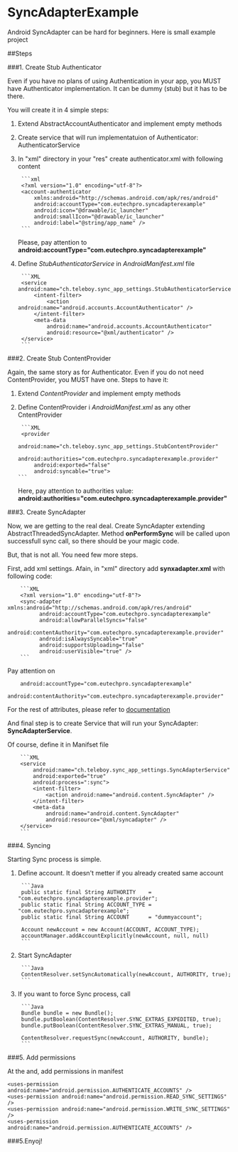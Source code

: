 # SyncAdapterExample
Android SyncAdapter can be hard for beginners. Here is small example project

##Steps

###1. Create Stub Authenticator

Even if you have no plans of using Authentication in your app, you MUST have Authenticator implementation.
It can be dummy (stub) but it has to be there.

You will create it in 4 simple steps:
    
1. Extend AbstractAccountAuthenticator and implement empty methods
2. Create service that will run implementatuion of Authenticator: AuthenticatorService
3. In "xml" directory in your "res" create authenticator.xml with following content

	
		```xml
		<?xml version="1.0" encoding="utf-8"?>
		<account-authenticator 
			xmlns:android="http://schemas.android.com/apk/res/android"
            android:accountType="com.eutechpro.syncadapterexample"
            android:icon="@drawable/ic_launcher"
            android:smallIcon="@drawable/ic_launcher"
            android:label="@string/app_name" />
		```
		
	Please, pay attention to **android:accountType="com.eutechpro.syncadapterexample"**



4. Define *StubAuthenticatorService* in *AndroidManifest.xml* file
   
   
   		```XML
   		<service android:name="ch.teleboy.sync_app_settings.StubAuthenticatorService">
            <intent-filter>
                <action android:name="android.accounts.AccountAuthenticator" />
            </intent-filter>
            <meta-data
                android:name="android.accounts.AccountAuthenticator"
                android:resource="@xml/authenticator" />
        </service>
        ```
   	


###2. Create Stub ContentProvider

Again, the same story as for Authenticator. Even if you do not need ContentProvider, you MUST have one.
Steps to have it:

1. Extend *ContentProvider* and implement empty methods
2. Define ContentProvider i *AndroidManifest.xml* as any other CntentProvider

		```XML
		<provider
            android:name="ch.teleboy.sync_app_settings.StubContentProvider"
            android:authorities="com.eutechpro.syncadapterexample.provider"
            android:exported="false"
            android:syncable="true">
       ```
       
	Here, pay attention to authorities value: 			
	**android:authorities="com.eutechpro.syncadapterexample.provider"**




###3. Create SyncAdapter

Now, we are getting to the real deal. Create SyncAdapter extending AbstractThreadedSyncAdapter.
Method **onPerformSync** will be called upon successfull sync call, so there should be your magic code.

But, that is not all. You need few more steps.

First, add xml settings. Afain, in "xml" directory add **synxadapter.xml** with following code:

		```XML
		<?xml version="1.0" encoding="utf-8"?>
		<sync-adapter xmlns:android="http://schemas.android.com/apk/res/android"
              android:accountType="com.eutechpro.syncadapterexample"
              android:allowParallelSyncs="false"
              android:contentAuthority="com.eutechpro.syncadapterexample.provider"
              android:isAlwaysSyncable="true"
              android:supportsUploading="false"
              android:userVisible="true" />
        ```


Pay attention on

		android:accountType="com.eutechpro.syncadapterexample"
		android:contentAuthority="com.eutechpro.syncadapterexample.provider"


For the rest of attributes, please refer to [documentation](https://developer.android.com/training/sync-adapters/creating-sync-adapter.html#CreateSyncAdapterMetadata)

And final step is to create Service that will run your SyncAdapter: **SyncAdapterService**.

Of course, define it in Manifset file

		```XML
		<service
            android:name="ch.teleboy.sync_app_settings.SyncAdapterService"
            android:exported="true"
            android:process=":sync">
            <intent-filter>
                <action android:name="android.content.SyncAdapter" />
            </intent-filter>
            <meta-data
                android:name="android.content.SyncAdapter"
                android:resource="@xml/syncadapter" />
        </service>
		```


###4. Syncing

Starting Sync process is simple.

1. Define account. It doesn't metter if you already created same account
		
		
		```Java
		public static final String AUTHORITY    = "com.eutechpro.syncadapterexample.provider";
    	public static final String ACCOUNT_TYPE = "com.eutechpro.syncadapterexample";
    	public static final String ACCOUNT      = "dummyaccount";

		Account newAccount = new Account(ACCOUNT, ACCOUNT_TYPE);
		accountManager.addAccountExplicitly(newAccount, null, null)
		```
		
2. Start SyncAdapter
	
	
		```Java
		ContentResolver.setSyncAutomatically(newAccount, AUTHORITY, true);
		```

3. If you want to force Sync process, call

		
		```Java
		Bundle bundle = new Bundle();
        bundle.putBoolean(ContentResolver.SYNC_EXTRAS_EXPEDITED, true);
        bundle.putBoolean(ContentResolver.SYNC_EXTRAS_MANUAL, true);

        ContentResolver.requestSync(newAccount, AUTHORITY, bundle);
        ```


###5. Add permissions

At the and, add permissions in manifest

	<uses-permission android:name="android.permission.AUTHENTICATE_ACCOUNTS" />
    <uses-permission android:name="android.permission.READ_SYNC_SETTINGS" />
    <uses-permission android:name="android.permission.WRITE_SYNC_SETTINGS" />
    <uses-permission android:name="android.permission.AUTHENTICATE_ACCOUNTS" />



###5.Enyoj!
